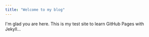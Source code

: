 ```yaml
---
title: "Welcome to my blog"
---
```


I'm glad you are here. This is my test site to learn GitHub Pages with Jekyll...
<br>
<br>

